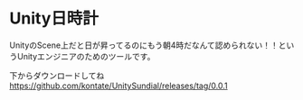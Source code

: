 # Unity日時計
UnityのScene上だと日が昇ってるのにもう朝4時だなんて認められない！！というUnityエンジニアのためのツールです。

下からダウンロードしてね
https://github.com/kontate/UnitySundial/releases/tag/0.0.1
